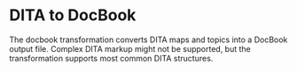 # DITA to DocBook

The docbook transformation converts DITA maps and topics into a DocBook output file. Complex DITA markup might not be supported, but the transformation supports most common DITA structures.

